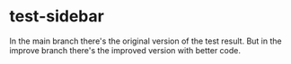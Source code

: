 # test-sidebar
In the main branch there's the original version of the test result. But in the improve branch there's the improved version with better code.

